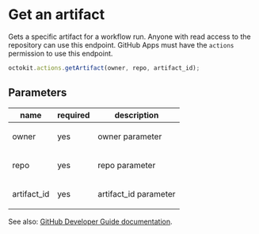 # Get an artifact

Gets a specific artifact for a workflow run. Anyone with read access to the repository can use this endpoint. GitHub Apps must have the `actions` permission to use this endpoint.

```js
octokit.actions.getArtifact(owner, repo, artifact_id);
```

## Parameters

<table>
  <thead>
    <tr>
      <th>name</th>
      <th>required</th>
      <th>description</th>
    </tr>
  </thead>
  <tbody>
    <tr><td>owner</td><td>yes</td><td>

owner parameter

</td></tr>
<tr><td>repo</td><td>yes</td><td>

repo parameter

</td></tr>
<tr><td>artifact_id</td><td>yes</td><td>

artifact_id parameter

</td></tr>
  </tbody>
</table>

See also: [GitHub Developer Guide documentation](endpoint.documentationUrl).
